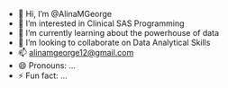 - 👋 Hi, I’m @AlinaMGeorge
- 👀 I’m interested in Clinical SAS Programming
- 🌱 I’m currently learning about the powerhouse of data
- 💞️ I’m looking to collaborate on Data Analytical Skills 
- 📫 alinamgeorge12@gmail.com
- 😄 Pronouns: ...
- ⚡ Fun fact: ...

<!---
AlinaMGeorge/AlinaMGeorge is a ✨ special ✨ repository because its `README.md` (this file) appears on your GitHub profile.
You can click the Preview link to take a look at your changes.
--->

